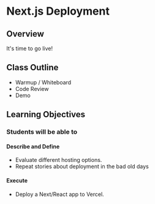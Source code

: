 # Next.js Deployment

## Overview

It's time to go live!

## Class Outline

- Warmup / Whiteboard
- Code Review
- Demo

## Learning Objectives

### Students will be able to

#### Describe and Define

- Evaluate different hosting options.
- Repeat stories about deployment in the bad old days

#### Execute

- Deploy a Next/React app to Vercel.
